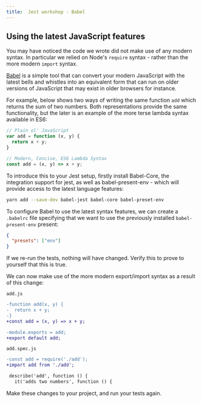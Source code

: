 ```yaml
---
title:  Jest workshop - Babel
---
```


## Using the latest JavaScript features

You may have noticed the code we wrote did not make use of any modern syntax. In particular
we relied on Node's `require` syntax - rather than the more modern `import` syntax.

[Babel](https://babeljs.io/) is a simple tool that can convert your modern JavaScript with the
latest bells and whistles into an equivalent form that can run on older versions of JavaScript
that may exist in older browsers for instance.

For example, below shows two ways of writing the same function `add` which returns the sum of
two numbers. Both representations provide the same functionality, but the later is an example
of the more terse lambda syntax available in ES6:

```javascript
// Plain ol' JavaScript
var add = function (x, y) {
  return x + y;
}

// Modern, Concise, ES6 Lambda Syntax
const add = (x, y) => x + y;
```

To introduce this to your Jest setup, firstly install Babel-Core, the integration support for jest,
as well as babel-present-env - which will provide access to the latest language features:

```bash
yarn add --save-dev babel-jest babel-core babel-preset-env
```

To configure Babel to use the latest syntax features, we can create a `.babelrc` file specifying
that we want to use the previously installed `babel-present-env` present:

```json
{
  "presets": ["env"]
}
```

If we re-run the tests, nothing will have changed. Verify this to prove to yourself that
this is true.

We can now make use of the more modern export/import syntax as a result of this change:

`add.js`

```diff
-function add(x, y) {
-  return x + y;
-}
+const add = (x, y) => x + y;

-module.exports = add;
+export default add;
```

`add.spec.js`

```diff
-const add = require('./add');
+import add from './add';

 describe('add', function () {
   it('adds two numbers', function () {
```

Make these changes to your project, and run your tests again.
